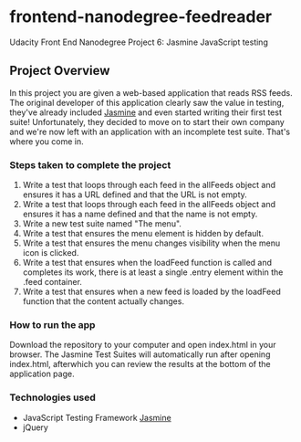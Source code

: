 # frontend-nanodegree-feedreader
Udacity Front End Nanodegree Project 6: Jasmine JavaScript testing

## Project Overview

In this project you are given a web-based application that reads RSS feeds. The original developer of this application clearly saw the value in testing, they've already included [Jasmine](http://jasmine.github.io/) and even started writing their first test suite! Unfortunately, they decided to move on to start their own company and we're now left with an application with an incomplete test suite. That's where you come in.

### Steps taken to complete the project

1. Write a test that loops through each feed in the allFeeds object and ensures it has a URL defined and that the URL is not empty.
2. Write a test that loops through each feed in the allFeeds object and ensures it has a name defined and that the name is not empty.
3. Write a new test suite named "The menu".
4. Write a test that ensures the menu element is hidden by default.
5. Write a test that ensures the menu changes visibility when the menu icon is clicked.
6. Write a test that ensures when the loadFeed function is called and completes its work, there is at least a single .entry element within the .feed container.
7. Write a test that ensures when a new feed is loaded by the loadFeed function that the content actually changes.

### How to run the app
Download the repository to your computer and open index.html in your browser. The Jasmine Test Suites will automatically run after opening index.html, afterwhich you can review the results at the bottom of the application page.

### Technologies used

* JavaScript Testing Framework [Jasmine](http://jasmine.github.io/)
* jQuery


